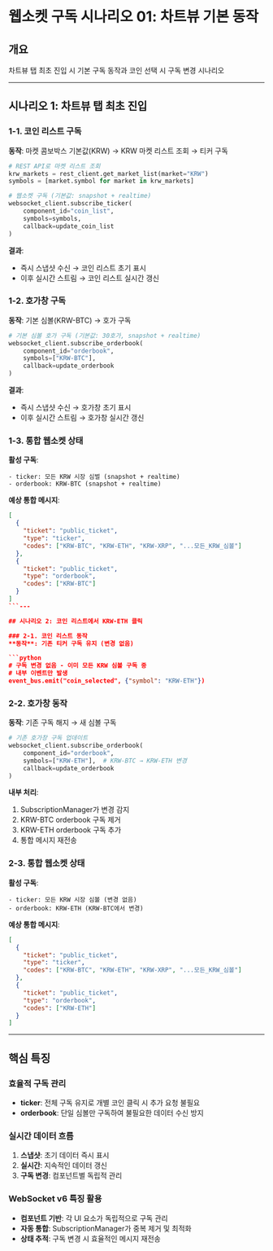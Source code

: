 # 웹소켓 구독 시나리오 01: 차트뷰 기본 동작

## 개요
차트뷰 탭 최초 진입 시 기본 구독 동작과 코인 선택 시 구독 변경 시나리오

---

## 시나리오 1: 차트뷰 탭 최초 진입

### 1-1. 코인 리스트 구독
**동작**: 마켓 콤보박스 기본값(KRW) → KRW 마켓 리스트 조회 → 티커 구독

```python
# REST API로 마켓 리스트 조회
krw_markets = rest_client.get_market_list(market="KRW")
symbols = [market.symbol for market in krw_markets]

# 웹소켓 구독 (기본값: snapshot + realtime)
websocket_client.subscribe_ticker(
    component_id="coin_list",
    symbols=symbols,
    callback=update_coin_list
)
```

**결과**:
- 즉시 스냅샷 수신 → 코인 리스트 초기 표시
- 이후 실시간 스트림 → 코인 리스트 실시간 갱신

### 1-2. 호가창 구독
**동작**: 기본 심볼(KRW-BTC) → 호가 구독

```python
# 기본 심볼 호가 구독 (기본값: 30호가, snapshot + realtime)
websocket_client.subscribe_orderbook(
    component_id="orderbook",
    symbols=["KRW-BTC"],
    callback=update_orderbook
)
```

**결과**:
- 즉시 스냅샷 수신 → 호가창 초기 표시
- 이후 실시간 스트림 → 호가창 실시간 갱신

### 1-3. 통합 웹소켓 상태

**활성 구독**:
```
- ticker: 모든 KRW 시장 심벌 (snapshot + realtime)
- orderbook: KRW-BTC (snapshot + realtime)
```

**예상 통합 메시지**:
```json
[
  {
    "ticket": "public_ticket",
    "type": "ticker",
    "codes": ["KRW-BTC", "KRW-ETH", "KRW-XRP", "...모든_KRW_심볼"]
  },
  {
    "ticket": "public_ticket",
    "type": "orderbook",
    "codes": ["KRW-BTC"]
  }
]
```---

## 시나리오 2: 코인 리스트에서 KRW-ETH 클릭

### 2-1. 코인 리스트 동작
**동작**: 기존 티커 구독 유지 (변경 없음)

```python
# 구독 변경 없음 - 이미 모든 KRW 심볼 구독 중
# 내부 이벤트만 발생
event_bus.emit("coin_selected", {"symbol": "KRW-ETH"})
```

### 2-2. 호가창 동작
**동작**: 기존 구독 해지 → 새 심볼 구독

```python
# 기존 호가창 구독 업데이트
websocket_client.subscribe_orderbook(
    component_id="orderbook",
    symbols=["KRW-ETH"],  # KRW-BTC → KRW-ETH 변경
    callback=update_orderbook
)
```

**내부 처리**:
1. SubscriptionManager가 변경 감지
2. KRW-BTC orderbook 구독 제거
3. KRW-ETH orderbook 구독 추가
4. 통합 메시지 재전송

### 2-3. 통합 웹소켓 상태

**활성 구독**:
```
- ticker: 모든 KRW 시장 심볼 (변경 없음)
- orderbook: KRW-ETH (KRW-BTC에서 변경)
```

**예상 통합 메시지**:
```json
[
  {
    "ticket": "public_ticket",
    "type": "ticker",
    "codes": ["KRW-BTC", "KRW-ETH", "KRW-XRP", "...모든_KRW_심볼"]
  },
  {
    "ticket": "public_ticket",
    "type": "orderbook",
    "codes": ["KRW-ETH"]
  }
]
```

---

## 핵심 특징

### 효율적 구독 관리
- **ticker**: 전체 구독 유지로 개별 코인 클릭 시 추가 요청 불필요
- **orderbook**: 단일 심볼만 구독하여 불필요한 데이터 수신 방지

### 실시간 데이터 흐름
1. **스냅샷**: 초기 데이터 즉시 표시
2. **실시간**: 지속적인 데이터 갱신
3. **구독 변경**: 컴포넌트별 독립적 관리

### WebSocket v6 특징 활용
- **컴포넌트 기반**: 각 UI 요소가 독립적으로 구독 관리
- **자동 통합**: SubscriptionManager가 중복 제거 및 최적화
- **상태 추적**: 구독 변경 시 효율적인 메시지 재전송
